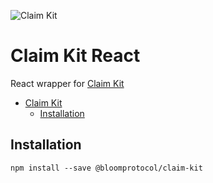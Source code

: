 ![Claim Kit](https://github.com/hellobloom/vc/raw/master/assets/claim-kit/logo.png)

# Claim Kit React

React wrapper for [Claim Kit](https://github.com/hellobloom/vc/tree/master/packages/claim-kit#readme)

- [Claim Kit](#claim-kit)
  - [Installation](#installation)

## Installation

```
npm install --save @bloomprotocol/claim-kit
```
